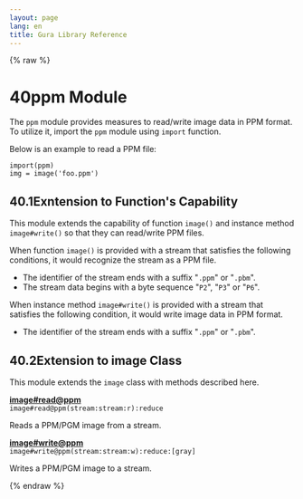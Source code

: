 ```yaml
---
layout: page
lang: en
title: Gura Library Reference
---
```


{% raw %}
<h1><span class="caption-index-1">40</span><a name="anchor-40"></a>ppm Module</h1>
<p>
The <code>ppm</code> module provides measures to read/write image data in PPM format. To utilize it, import the <code>ppm</code> module using <code>import</code> function.
</p>
<p>
Below is an example to read a PPM file:
</p>
<pre><code>import(ppm)
img = image('foo.ppm')
</code></pre>
<h2><span class="caption-index-2">40.1</span><a name="anchor-40-1"></a>Exntension to Function's Capability</h2>
<p>
This module extends the capability of function <code>image()</code> and instance method <code>image#write()</code> so that they can read/write PPM files.
</p>
<p>
When function <code>image()</code> is provided with a stream that satisfies the following conditions, it would recognize the stream as a PPM file.
</p>
<ul>
<li>The identifier of the stream ends with a suffix "<code>.ppm</code>" or "<code>.pbm</code>".</li>
<li>The stream data begins with a byte sequence "<code>P2</code>", "<code>P3</code>" or "<code>P6</code>".</li>
</ul>
<p>
When instance method <code>image#write()</code> is provided with a stream that satisfies the following condition, it would write image data in PPM format.
</p>
<ul>
<li>The identifier of the stream ends with a suffix "<code>.ppm</code>" or "<code>.pbm</code>".</li>
</ul>
<h2><span class="caption-index-2">40.2</span><a name="anchor-40-2"></a>Extension to image Class</h2>
<p>
This module extends the <code>image</code> class with methods described here.
</p>
<p>
<div><strong style="text-decoration:underline">image#read@ppm</strong></div>
<div style="margin-bottom:1em"><code>image#read@ppm(stream:stream:r):reduce</code></div>
Reads a PPM/PGM image from a stream.
</p>
<p>
<div><strong style="text-decoration:underline">image#write@ppm</strong></div>
<div style="margin-bottom:1em"><code>image#write@ppm(stream:stream:w):reduce:[gray]</code></div>
Writes a PPM/PGM image to a stream.
</p>
<p />

{% endraw %}
